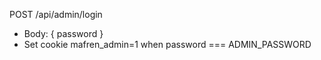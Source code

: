 POST /api/admin/login
- Body: { password }
- Set cookie mafren_admin=1 when password === ADMIN_PASSWORD



